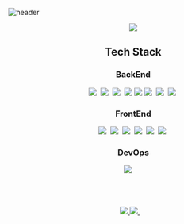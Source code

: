 ![header](https://capsule-render.vercel.app/api?type=wave&color=auto&height=300&section=header&text=capsule%20render&fontSize=90)
<div align=center>
  <img src="https://capsule-render.vercel.app/api?type=waving&color=0583D2&height=300&section=header&text=Jinhyuck's%20GitHub&desc=welcome&descAlign=50&descAlignY=30&fontSize=80&fontColor=#40C4FF" />
 <div align=center>

<div align=center>
    <h2>Tech Stack</h2>
    <h3>BackEnd</h3>
  <img src="https://img.shields.io/badge/Java-B8860B?style=flat-square&logo=Java&logoColor=white"/></a>&nbsp
  <img src="https://img.shields.io/badge/Spring-369F36?style=flat-square&logo=Spring&logoColor=white"/></a>&nbsp 
  <img src="https://img.shields.io/badge/SpringBoot-369F36?style=flat-square&logo=SpringBoot&logoColor=white"/></a>&nbsp 
  <img src="https://img.shields.io/badge/SpringSecurity-7CFC00?style=for-the-badge&logo=springsecurity&logoColor=white">
  <img src="https://img.shields.io/badge/JSON Web Tokens-000000?style=for-the-badge&logo=JSON Web Tokens&logoColor=white">
  <img src="https://img.shields.io/badge/Hibernate-CC9966?style=flat-square&logo=Hibernate&logoColor=white"/></a>&nbsp 
  <img src="https://img.shields.io/badge/MySQL-6495ED?style=flat-square&logo=mySQL&logoColor=white"/></a>&nbsp 
  <img src="https://img.shields.io/badge/H2-0000FF?style=flat-square"/></a>&nbsp 
  <h3>FrontEnd</h3>
  <img src="https://img.shields.io/badge/HTML-CD5C5C?style=flat-square&logo=HTML5&logoColor=white"/></a>&nbsp
  <img src="https://img.shields.io/badge/css-1E90FF?style=flat-square&logo=css3&logoColor=white"/></a>&nbsp
  <img src="https://img.shields.io/badge/JavaScript-FFA07A?style=flat-square&logo=JavaScript&logoColor=white"/></a>&nbsp
  <img src="https://img.shields.io/badge/Bootstrap-9370DB?style=flat-square&logo=Bootstrap&logoColor=white"/></a>&nbsp
  <img src="https://img.shields.io/badge/Mustache-F08080?style=flat-square&logo=Handlebars.js&logoColor=white"/></a>&nbsp
  <img src="https://img.shields.io/badge/Thymeleaf-006400?style=flat-square&logo=thymeleaf&logoColor=white"/></a>&nbsp
  <h3>DevOps</h3>
  <img src="https://img.shields.io/badge/aws-FFA500?style=flat-square&logo=Amazon AWS&logoColor=white"/></a>&nbsp
 <br/><br/><br/>


  <h2></h2>
   <a href="https://velog.io/@wlsgur1533/">
  <img src="https://img.shields.io/badge/Velog-63CC63?style=flat-square&logo=Velog&logoColor=white"/>
  </a>
  <a href="gjwlsgur4866@gmail.com">
  <img src="https://img.shields.io/badge/Gmail-FF8C0A?style=flat-square&logo=Gmail&logoColor=white"/>
  </a>
 <br/><br/><br/>
  
</div>
